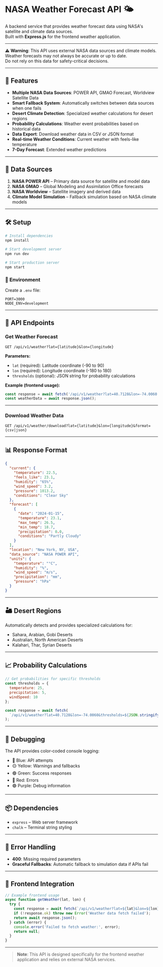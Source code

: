 # NASA Weather Forecast API 🌤️

A backend service that provides weather forecast data using NASA's satellite and climate data sources.  
Built with **Express.js** for the frontend weather application.

---

⚠️ **Warning**: This API uses external NASA data sources and climate models.  
Weather forecasts may not always be accurate or up to date.  
Do not rely on this data for safety-critical decisions.

---

## 🚀 Features

- **Multiple NASA Data Sources**: POWER API, GMAO Forecast, Worldview Satellite Data  
- **Smart Fallback System**: Automatically switches between data sources when one fails  
- **Desert Climate Detection**: Specialized weather calculations for desert regions  
- **Probability Calculations**: Weather event probabilities based on historical data  
- **Data Export**: Download weather data in CSV or JSON format  
- **Real-time Weather Conditions**: Current weather with feels-like temperature  
- **7-Day Forecast**: Extended weather predictions  

---

## 📡 Data Sources

1. **NASA POWER API** – Primary data source for satellite and model data  
2. **NASA GMAO** – Global Modeling and Assimilation Office forecasts  
3. **NASA Worldview** – Satellite imagery and derived data  
4. **Climate Model Simulation** – Fallback simulation based on NASA climate models  

---

## 🛠️ Setup

```bash
# Install dependencies
npm install

# Start development server
npm run dev

# Start production server
npm start
```

### 🔧 Environment

Create a `.env` file:

```env
PORT=3000
NODE_ENV=development
```

---

## 🎯 API Endpoints

### Get Weather Forecast
```http
GET /api/v1/weather?lat={latitude}&lon={longitude}
```

**Parameters:**
- `lat` (required): Latitude coordinate (-90 to 90)  
- `lon` (required): Longitude coordinate (-180 to 180)  
- `thresholds` (optional): JSON string for probability calculations  

**Example (frontend usage):**
```javascript
const response = await fetch('/api/v1/weather?lat=40.7128&lon=-74.0060');
const weatherData = await response.json();
```

---

### Download Weather Data
```http
GET /api/v1/weather/download?lat={latitude}&lon={longitude}&format={csv|json}
```

---

## 📊 Response Format

```json
{
  "current": {
    "temperature": 22.5,
    "feels_like": 23.1,
    "humidity": "65%",
    "wind_speed": 3.2,
    "pressure": 1013.2,
    "conditions": "Clear Sky"
  },
  "forecast": [
    {
      "date": "2024-01-15",
      "temperature": 23.1,
      "max_temp": 26.5,
      "min_temp": 18.7,
      "precipitation": 0.0,
      "conditions": "Partly Cloudy"
    }
  ],
  "location": "New York, NY, USA",
  "data_source": "NASA POWER API",
  "units": {
    "temperature": "°C",
    "humidity": "%",
    "wind_speed": "m/s",
    "precipitation": "mm",
    "pressure": "hPa"
  }
}
```

---

## 🏜️ Desert Regions

Automatically detects and provides specialized calculations for:  
- Sahara, Arabian, Gobi Deserts  
- Australian, North American Deserts  
- Kalahari, Thar, Syrian Deserts  

---

## 📈 Probability Calculations

```javascript
// Get probabilities for specific thresholds
const thresholds = {
  temperature: 25,
  precipitation: 5,
  windSpeed: 10
};

const response = await fetch(
  `/api/v1/weather?lat=40.7128&lon=-74.0060&thresholds=${JSON.stringify(thresholds)}`
);
```

---

## 🐛 Debugging

The API provides color-coded console logging:  
- 🔵 Blue: API attempts  
- 🟡 Yellow: Warnings and fallbacks  
- 🟢 Green: Success responses  
- 🔴 Red: Errors  
- 🟣 Purple: Debug information  

---

## 📦 Dependencies

- `express` – Web server framework  
- `chalk` – Terminal string styling  

---

## 🚨 Error Handling

- **400**: Missing required parameters  
- **Graceful Fallbacks**: Automatic fallback to simulation data if APIs fail  

---

## 📝 Frontend Integration

```javascript
// Example frontend usage
async function getWeather(lat, lon) {
  try {
    const response = await fetch(`/api/v1/weather?lat=${lat}&lon=${lon}`);
    if (!response.ok) throw new Error('Weather data fetch failed');
    return await response.json();
  } catch (error) {
    console.error('Failed to fetch weather:', error);
    return null;
  }
}
```

---

> **Note**: This API is designed specifically for the frontend weather application and relies on external NASA services.
